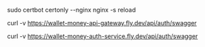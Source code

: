 sudo certbot certonly --nginx
nginx -s reload

curl -v https://wallet-money-api-gateway.fly.dev/api/auth/swagger

curl -v https://wallet-money-auth-service.fly.dev/api/auth/swagger